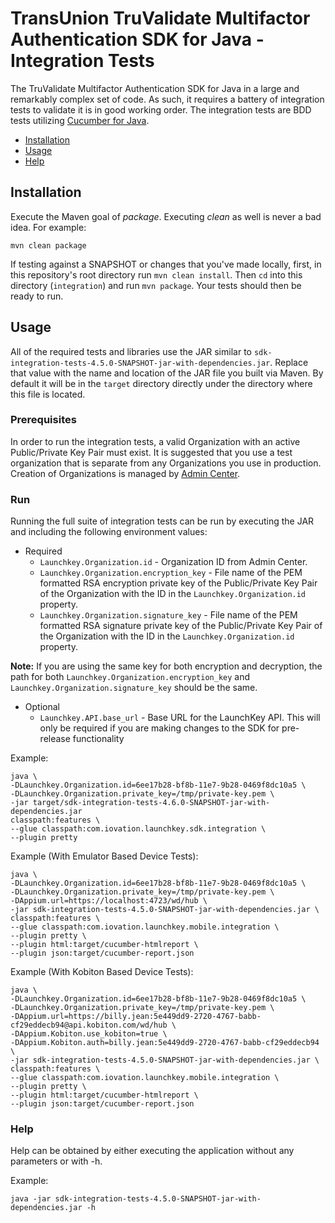 # TransUnion TruValidate Multifactor Authentication SDK for Java - Integration Tests

The TruValidate Multifactor Authentication SDK for Java in a large and remarkably complex set of code. As such, it requires a battery of integration
tests to validate it is in good working order. The integration tests are BDD tests utilizing
[Cucumber for Java](https://cucumber.io/docs/reference/jvm#java).

  * [Installation](#installation)
  * [Usage](#usage)
  * [Help](#help)


## <a name="installation"></a>Installation

Execute the Maven goal of _package_. Executing _clean_ as well is never a bad idea.  For example:

```
mvn clean package
```

If testing against a SNAPSHOT or changes that you've made locally, first, in this repository's root directory run 
`mvn clean install`. Then `cd` into this directory (`integration`) and run `mvn package`. Your tests should
then be ready to run.

## <a name="usage"></a>Usage

All of the required tests and libraries use the JAR similar to 
`sdk-integration-tests-4.5.0-SNAPSHOT-jar-with-dependencies.jar`. Replace that value with the name and location
of the JAR file you built via Maven. By default it will be in the `target`
directory directly under the directory where this file is located.

### <a name="prerequisites"></a>Prerequisites

In order to run the integration tests, a valid Organization with an active Public/Private Key Pair must exist. It is 
suggested that you use a test organization that is separate from any Organizations you use in production. Creation of
Organizations is managed by [Admin Center](https://admin.launchkey.com).

### <a name="run"></a>Run
  
Running the full suite of integration tests can be run by executing the JAR and including the following environment
values:

* Required
    * `Launchkey.Organization.id` - Organization ID from Admin Center.
    * `Launchkey.Organization.encryption_key` - File name of the PEM formatted RSA encryption private key of the 
        Public/Private Key Pair of the Organization with the ID in the `Launchkey.Organization.id` property.
    * `Launchkey.Organization.signature_key` - File name of the PEM formatted RSA signature private key of the
        Public/Private Key Pair of the Organization with the ID in the `Launchkey.Organization.id` property.
      
**Note:** If you are using the same key for both encryption and decryption, the path for both
`Launchkey.Organization.encryption_key` and `Launchkey.Organization.signature_key` should be the same.

* Optional
    * `Launchkey.API.base_url` - Base URL for the LaunchKey API. This will only be required if you are making changes
        to the SDK for pre-release functionality 

Example:
```
java \
-DLaunchkey.Organization.id=6ee17b28-bf8b-11e7-9b28-0469f8dc10a5 \
-DLaunchkey.Organization.private_key=/tmp/private-key.pem \
-jar target/sdk-integration-tests-4.6.0-SNAPSHOT-jar-with-dependencies.jar
classpath:features \
--glue classpath:com.iovation.launchkey.sdk.integration \
--plugin pretty
```

Example (With Emulator Based Device Tests):
 
 ```
 java \
 -DLaunchkey.Organization.id=6ee17b28-bf8b-11e7-9b28-0469f8dc10a5 \
 -DLaunchkey.Organization.private_key=/tmp/private-key.pem \
 -DAppium.url=https://localhost:4723/wd/hub \
 -jar sdk-integration-tests-4.5.0-SNAPSHOT-jar-with-dependencies.jar \
 classpath:features \
 --glue classpath:com.iovation.launchkey.mobile.integration \
 --plugin pretty \
 --plugin html:target/cucumber-htmlreport \
 --plugin json:target/cucumber-report.json
 ```

Example (With Kobiton Based Device Tests):

```
java \
-DLaunchkey.Organization.id=6ee17b28-bf8b-11e7-9b28-0469f8dc10a5 \
-DLaunchkey.Organization.private_key=/tmp/private-key.pem \
-DAppium.url=https://billy.jean:5e449dd9-2720-4767-babb-cf29eddecb94@api.kobiton.com/wd/hub \
-DAppium.Kobiton.use_kobiton=true \
-DAppium.Kobiton.auth=billy.jean:5e449dd9-2720-4767-babb-cf29eddecb94 \
-jar sdk-integration-tests-4.5.0-SNAPSHOT-jar-with-dependencies.jar \
classpath:features \
--glue classpath:com.iovation.launchkey.mobile.integration \
--plugin pretty \
--plugin html:target/cucumber-htmlreport \
--plugin json:target/cucumber-report.json
```

### <a name="help"></a>Help
  
Help can be obtained by either executing the application without any parameters or with -h.

Example:
```
java -jar sdk-integration-tests-4.5.0-SNAPSHOT-jar-with-dependencies.jar -h
```
